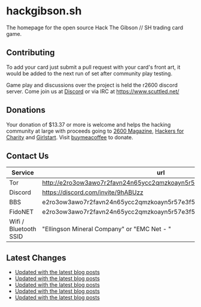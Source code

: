 # hackgibson.sh
The homepage for the open source Hack The Gibson // SH trading card game.


## Contributing

To add your card just submit a pull request with your card's front art, it would be added to the next run of set after community play testing.

Game play and discussions over the project is held the r2600 discord server. Come join us at [Discord](https://discord.com/invite/9hABUzz) or via IRC at https://www.scuttled.net/


## Donations

Your donation of $13.37 or more is welcome and helps the hacking community at large with proceeds going to [2600 Magazine](https://2600.com/), [Hackers for Charity](https://hackersforcharity.org) and [Girlstart](https://girlstart.org).  Visit [buymeacoffee](https://www.buymeacoffee.com/hackgibson.sh) to donate.


## Contact Us

Service | url
-|-
Tor | http://e2ro3ow3awo7r2favn24n65ycc2qmzkoayn5r57e3f56nvjwdcgg32ad.onion
Discord | https://discord.com/invite/9hABUzz
BBS | e2ro3ow3awo7r2favn24n65ycc2qmzkoayn5r57e3f56nvjwdcgg32ad.onion:23
FidoNET | e2ro3ow3awo7r2favn24n65ycc2qmzkoayn5r57e3f56nvjwdcgg32ad.onion:24554
Wifi / Bluetooth SSID | "Ellingson Mineral Company" or "EMC Net - <fidonet address>"

## Latest Changes
<!-- BLOG-POST-LIST:START -->
- [Updated with the latest blog posts](https://github.com/DFW2600/hackgibson.sh/commit/c9463ca33e0c2d46ce7e92421bcb4de3b470d684)
- [Updated with the latest blog posts](https://github.com/DFW2600/hackgibson.sh/commit/087aacfa896d7081c78117b0ff8e217b57c205ed)
- [Updated with the latest blog posts](https://github.com/DFW2600/hackgibson.sh/commit/11ae4babc891e8799b9a04f2362e3813360e9797)
- [Updated with the latest blog posts](https://github.com/DFW2600/hackgibson.sh/commit/4d8377f561f4ec8ee1db3d0bef8a00916b58bbba)
- [Updated with the latest blog posts](https://github.com/DFW2600/hackgibson.sh/commit/8d48939491043f086db6487abf5d83cd58a7b305)
<!-- BLOG-POST-LIST:END -->
